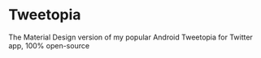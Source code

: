 # Tweetopia
The Material Design version of my popular Android Tweetopia for Twitter app, 100% open-source
